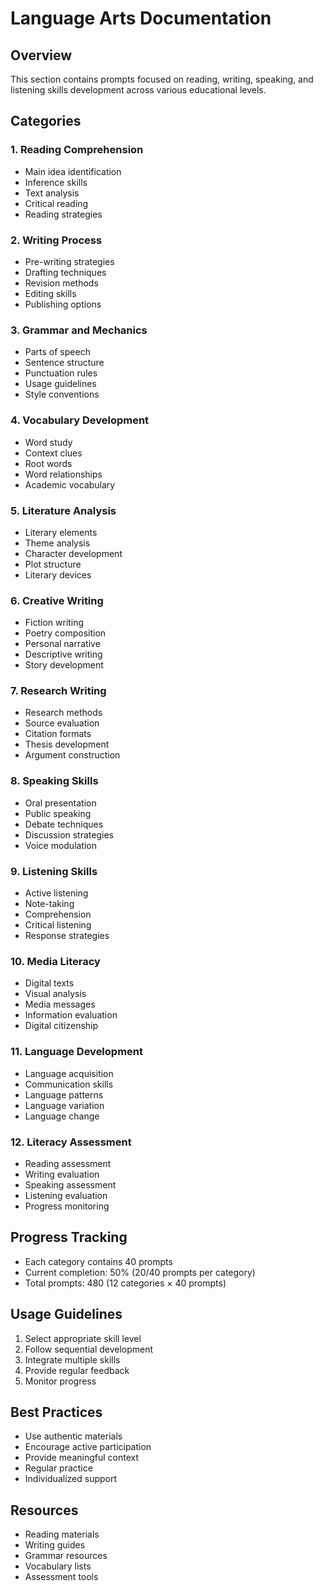 # Language Arts Documentation

## Overview
This section contains prompts focused on reading, writing, speaking, and listening skills development across various educational levels.

## Categories

### 1. Reading Comprehension
- Main idea identification
- Inference skills
- Text analysis
- Critical reading
- Reading strategies

### 2. Writing Process
- Pre-writing strategies
- Drafting techniques
- Revision methods
- Editing skills
- Publishing options

### 3. Grammar and Mechanics
- Parts of speech
- Sentence structure
- Punctuation rules
- Usage guidelines
- Style conventions

### 4. Vocabulary Development
- Word study
- Context clues
- Root words
- Word relationships
- Academic vocabulary

### 5. Literature Analysis
- Literary elements
- Theme analysis
- Character development
- Plot structure
- Literary devices

### 6. Creative Writing
- Fiction writing
- Poetry composition
- Personal narrative
- Descriptive writing
- Story development

### 7. Research Writing
- Research methods
- Source evaluation
- Citation formats
- Thesis development
- Argument construction

### 8. Speaking Skills
- Oral presentation
- Public speaking
- Debate techniques
- Discussion strategies
- Voice modulation

### 9. Listening Skills
- Active listening
- Note-taking
- Comprehension
- Critical listening
- Response strategies

### 10. Media Literacy
- Digital texts
- Visual analysis
- Media messages
- Information evaluation
- Digital citizenship

### 11. Language Development
- Language acquisition
- Communication skills
- Language patterns
- Language variation
- Language change

### 12. Literacy Assessment
- Reading assessment
- Writing evaluation
- Speaking assessment
- Listening evaluation
- Progress monitoring

## Progress Tracking
- Each category contains 40 prompts
- Current completion: 50% (20/40 prompts per category)
- Total prompts: 480 (12 categories × 40 prompts)

## Usage Guidelines
1. Select appropriate skill level
2. Follow sequential development
3. Integrate multiple skills
4. Provide regular feedback
5. Monitor progress

## Best Practices
- Use authentic materials
- Encourage active participation
- Provide meaningful context
- Regular practice
- Individualized support

## Resources
- Reading materials
- Writing guides
- Grammar resources
- Vocabulary lists
- Assessment tools 
